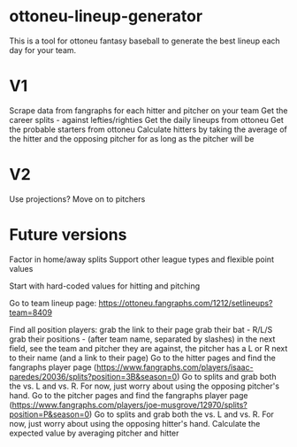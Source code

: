 # ottoneu-lineup-generator
This is a tool for ottoneu fantasy baseball to generate the best lineup each day for your team.

# V1
Scrape data from fangraphs for each hitter and pitcher on your team
Get the career splits - against lefties/righties
Get the daily lineups from ottoneu
Get the probable starters from ottoneu
Calculate hitters by taking the average of the hitter and the opposing pitcher for as long as the pitcher will be 

# V2
Use projections?
Move on to pitchers


# Future versions
Factor in home/away splits
Support other league types and flexible point values



Start with hard-coded values for hitting and pitching


Go to team lineup page:
https://ottoneu.fangraphs.com/1212/setlineups?team=8409

Find all position players:
grab the link to their page
grab their bat - R/L/S
grab their positions - (after team name, separated by slashes)
in the next field, see the team and pitcher they are against, the pitcher has a L or R next to their name (and a link to their page)
Go to the hitter pages and find the fangraphs player page (https://www.fangraphs.com/players/isaac-paredes/20036/splits?position=3B&season=0)
Go to splits and grab both the vs. L and vs. R. For now, just worry about using the opposing pitcher's hand.
Go to the pitcher pages and find the fangraphs player page (https://www.fangraphs.com/players/joe-musgrove/12970/splits?position=P&season=0)
Go to splits and grab both the vs. L and vs. R. For now, just worry about using the opposing hitter's hand.
Calculate the expected value by averaging pitcher and hitter
